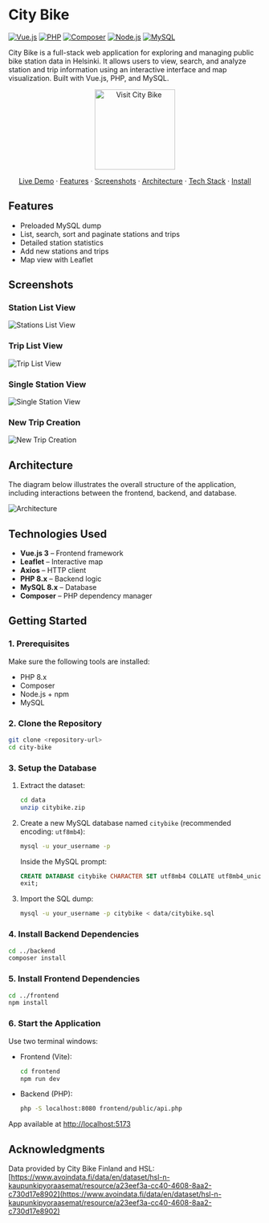 # City Bike

[![Vue.js](https://img.shields.io/badge/Vue.js-3.x-brightgreen?logo=vue.js)](https://vuejs.org/)
[![PHP](https://img.shields.io/badge/PHP-8.x-blue?logo=php)](https://www.php.net/)
[![Composer](https://img.shields.io/badge/Composer-latest-orange?logo=composer)](https://getcomposer.org/)
[![Node.js](https://img.shields.io/badge/Node.js-LTS-green?logo=node.js)](https://nodejs.org/)
[![MySQL](https://img.shields.io/badge/MySQL-8.x-blue?logo=mysql)](https://www.mysql.com/)

City Bike is a full-stack web application for exploring and managing public bike station data in Helsinki. It allows users to view, search, and analyze station and trip information using an interactive interface and map visualization. Built with Vue.js, PHP, and MySQL.

<p align="center">
  <a href="https://citybike.space">
    <img src="https://img.shields.io/badge/Visit-🚴%20City%20Bike-blue?style=flat&logo=googlemaps&logoColor=white" alt="Visit City Bike" width="160">
  </a>
</p>

<p align="center">
  <a href="https://citybike.space">Live Demo</a> ·
  <a href="#features">Features</a> ·
  <a href="#screenshots">Screenshots</a> ·
  <a href="#architecture">Architecture</a> ·
  <a href="#technologies-used">Tech Stack</a> ·
  <a href="#getting-started">Install</a>
</p>

## Features

- Preloaded MySQL dump
- List, search, sort and paginate stations and trips
- Detailed station statistics
- Add new stations and trips
- Map view with Leaflet

## Screenshots

### Station List View

![Stations List View](assets/stations.png)

### Trip List View

![Trip List View](assets/trips.png)

### Single Station View

![Single Station View](assets/station.png)

### New Trip Creation

![New Trip Creation](assets/new-trip.png)

## Architecture

The diagram below illustrates the overall structure of the application, including interactions between the frontend, backend, and database.

![Architecture](assets/architecture.png)

## Technologies Used

- **Vue.js 3** – Frontend framework
- **Leaflet** – Interactive map
- **Axios** – HTTP client
- **PHP 8.x** – Backend logic
- **MySQL 8.x** – Database
- **Composer** – PHP dependency manager

## Getting Started

### 1. Prerequisites

Make sure the following tools are installed:

- PHP 8.x
- Composer
- Node.js + npm
- MySQL

### 2. Clone the Repository

```bash
git clone <repository-url>
cd city-bike
```

### 3. Setup the Database

1. Extract the dataset:

   ```bash
   cd data
   unzip citybike.zip
   ```

2. Create a new MySQL database named `citybike` (recommended encoding: `utf8mb4`):

   ```bash
   mysql -u your_username -p
   ```

   Inside the MySQL prompt:

   ```sql
   CREATE DATABASE citybike CHARACTER SET utf8mb4 COLLATE utf8mb4_unicode_ci;
   exit;
   ```

3. Import the SQL dump:

   ```bash
   mysql -u your_username -p citybike < data/citybike.sql
   ```

### 4. Install Backend Dependencies

```bash
cd ../backend
composer install
```

### 5. Install Frontend Dependencies

```bash
cd ../frontend
npm install
```

### 6. Start the Application

Use two terminal windows:

- Frontend (Vite):

  ```bash
  cd frontend
  npm run dev
  ```

- Backend (PHP):

  ```bash
  php -S localhost:8080 frontend/public/api.php
  ```

App available at [http://localhost:5173](http://localhost:5173)

## Acknowledgments

Data provided by City Bike Finland and HSL:  
[https://www.avoindata.fi/data/en/dataset/hsl-n-kaupunkipyoraasemat/resource/a23eef3a-cc40-4608-8aa2-c730d17e8902](https://www.avoindata.fi/data/en/dataset/hsl-n-kaupunkipyoraasemat/resource/a23eef3a-cc40-4608-8aa2-c730d17e8902)
